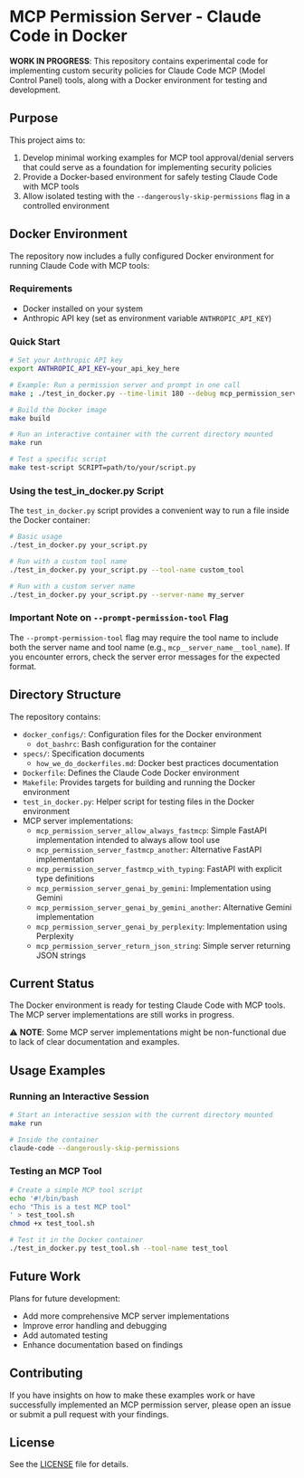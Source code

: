 # MCP Permission Server - Claude Code in Docker

**WORK IN PROGRESS**: This repository contains experimental code for implementing custom security policies for Claude Code MCP (Model Control Panel) tools, along with a Docker environment for testing and development.

## Purpose

This project aims to:
1. Develop minimal working examples for MCP tool approval/denial servers that could serve as a foundation for implementing security policies
2. Provide a Docker-based environment for safely testing Claude Code with MCP tools
3. Allow isolated testing with the `--dangerously-skip-permissions` flag in a controlled environment

## Docker Environment

The repository now includes a fully configured Docker environment for running Claude Code with MCP tools:

### Requirements

- Docker installed on your system
- Anthropic API key (set as environment variable `ANTHROPIC_API_KEY`)

### Quick Start

```bash
# Set your Anthropic API key
export ANTHROPIC_API_KEY=your_api_key_here

# Example: Run a permission server and prompt in one call
make ; ./test_in_docker.py --time-limit 180 --debug mcp_permission_server_allow_always_fastmcp 'write hello world program in c++ , compile and execute'

# Build the Docker image
make build

# Run an interactive container with the current directory mounted
make run

# Test a specific script
make test-script SCRIPT=path/to/your/script.py
```

### Using the test_in_docker.py Script

The `test_in_docker.py` script provides a convenient way to run a file inside the Docker container:

```bash
# Basic usage
./test_in_docker.py your_script.py

# Run with a custom tool name
./test_in_docker.py your_script.py --tool-name custom_tool

# Run with a custom server name
./test_in_docker.py your_script.py --server-name my_server
```

### Important Note on `--prompt-permission-tool` Flag

The `--prompt-permission-tool` flag may require the tool name to include both the server name and tool name (e.g., `mcp__server_name__tool_name`). If you encounter errors, check the server error messages for the expected format.

## Directory Structure

The repository contains:

- `docker_configs/`: Configuration files for the Docker environment
  - `dot_bashrc`: Bash configuration for the container
- `specs/`: Specification documents
  - `how_we_do_dockerfiles.md`: Docker best practices documentation
- `Dockerfile`: Defines the Claude Code Docker environment
- `Makefile`: Provides targets for building and running the Docker environment
- `test_in_docker.py`: Helper script for testing files in the Docker environment
- MCP server implementations:
  - `mcp_permission_server_allow_always_fastmcp`: Simple FastAPI implementation intended to always allow tool use
  - `mcp_permission_server_fastmcp_another`: Alternative FastAPI implementation
  - `mcp_permission_server_fastmcp_with_typing`: FastAPI with explicit type definitions
  - `mcp_permission_server_genai_by_gemini`: Implementation using Gemini
  - `mcp_permission_server_genai_by_gemini_another`: Alternative Gemini implementation
  - `mcp_permission_server_genai_by_perplexity`: Implementation using Perplexity
  - `mcp_permission_server_return_json_string`: Simple server returning JSON strings

## Current Status

The Docker environment is ready for testing Claude Code with MCP tools. The MCP server implementations are still works in progress.

⚠️ **NOTE**: Some MCP server implementations might be non-functional due to lack of clear documentation and examples.

## Usage Examples

### Running an Interactive Session

```bash
# Start an interactive session with the current directory mounted
make run

# Inside the container
claude-code --dangerously-skip-permissions
```

### Testing an MCP Tool

```bash
# Create a simple MCP tool script
echo '#!/bin/bash
echo "This is a test MCP tool"
' > test_tool.sh
chmod +x test_tool.sh

# Test it in the Docker container
./test_in_docker.py test_tool.sh --tool-name test_tool
```

## Future Work

Plans for future development:
- Add more comprehensive MCP server implementations
- Improve error handling and debugging
- Add automated testing
- Enhance documentation based on findings

## Contributing

If you have insights on how to make these examples work or have successfully implemented an MCP permission server, please open an issue or submit a pull request with your findings.

## License

See the [LICENSE](LICENSE) file for details.
